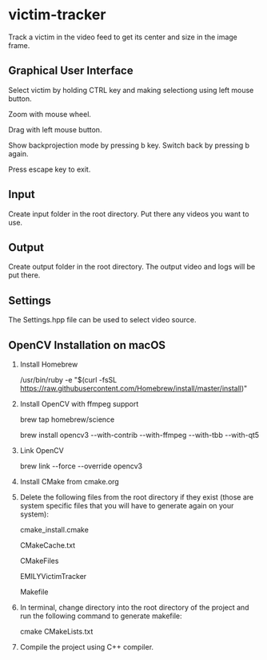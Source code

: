 # victim-tracker
Track a victim in the video feed to get its center and size in the image frame.

## Graphical User Interface

Select victim by holding CTRL key and making selectiong using left mouse button.

Zoom with mouse wheel.

Drag with left mouse button.

Show backprojection mode by pressing b key. Switch back by pressing b again.

Press escape key to exit.

## Input

Create input folder in the root directory. Put there any videos you want to use.

## Output

Create output folder in the root directory. The output video and logs will be put there.

## Settings

The Settings.hpp file can be used to select video source.

## OpenCV Installation on macOS

1. Install Homebrew

    /usr/bin/ruby -e "$(curl -fsSL https://raw.githubusercontent.com/Homebrew/install/master/install)"

2. Install OpenCV with ffmpeg support

    brew tap homebrew/science

    brew install opencv3 --with-contrib --with-ffmpeg --with-tbb --with-qt5

3. Link OpenCV

    brew link --force --override opencv3

4. Install CMake from cmake.org

5. Delete the following files from the root directory if they exist (those are system specific files that you will have to generate again on your system):

    cmake_install.cmake

    CMakeCache.txt

    CMakeFiles

    EMILYVictimTracker

    Makefile

6. In terminal, change directory into the root directory of the project and run the following command to generate makefile:

    cmake CMakeLists.txt

7. Compile the project using C++ compiler.
